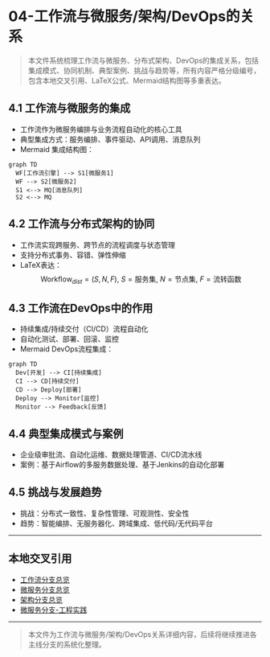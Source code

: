 # 04-工作流与微服务/架构/DevOps的关系

> 本文件系统梳理工作流与微服务、分布式架构、DevOps的集成关系，包括集成模式、协同机制、典型案例、挑战与趋势等，所有内容严格分级编号，包含本地交叉引用、LaTeX公式、Mermaid结构图等多重表达。

## 4.1 工作流与微服务的集成

- 工作流作为微服务编排与业务流程自动化的核心工具
- 典型集成方式：服务编排、事件驱动、API调用、消息队列
- Mermaid 集成结构图：

```mermaid
graph TD
  WF[工作流引擎] --> S1[微服务1]
  WF --> S2[微服务2]
  S1 <--> MQ[消息队列]
  S2 <--> MQ
```

## 4.2 工作流与分布式架构的协同

- 工作流实现跨服务、跨节点的流程调度与状态管理
- 支持分布式事务、容错、弹性伸缩
- LaTeX表达：
  $$
  \text{Workflow}_{dist} = (S, N, F),~S=\text{服务集},~N=\text{节点集},~F=\text{流转函数}
  $$

## 4.3 工作流在DevOps中的作用

- 持续集成/持续交付（CI/CD）流程自动化
- 自动化测试、部署、回滚、监控
- Mermaid DevOps流程集成：

```mermaid
graph TD
  Dev[开发] --> CI[持续集成]
  CI --> CD[持续交付]
  CD --> Deploy[部署]
  Deploy --> Monitor[监控]
  Monitor --> Feedback[反馈]
```

## 4.4 典型集成模式与案例

- 企业级审批流、自动化运维、数据处理管道、CI/CD流水线
- 案例：基于Airflow的多服务数据处理、基于Jenkins的自动化部署

## 4.5 挑战与发展趋势

- 挑战：分布式一致性、复杂性管理、可观测性、安全性
- 趋势：智能编排、无服务器化、跨域集成、低代码/无代码平台

---

## 本地交叉引用

- [工作流分支总览](./Workflow.md)
- [微服务分支总览](./Microservices/00-Overview.md)
- [架构分支总览](./Architecture/00-Overview.md)
- [微服务分支-工程实践](./Microservices/07-EngineeringRust.md)

---

> 本文件为工作流与微服务/架构/DevOps关系详细内容，后续将继续推进各主线分支的系统化整理。
